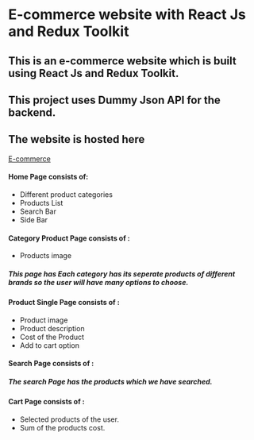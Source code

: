 # E-commerce website with React Js and Redux Toolkit
## This is an e-commerce website which is built using React Js and Redux Toolkit.
## This project uses Dummy Json API for the backend.
## The website is hosted here
[E-commerce](https://e-commerce-f6058.web.app/)
#### Home Page consists of:
* Different product categories
* Products List
* Search Bar
* Side Bar
#### Category Product Page consists of :
* Products image
##### This page has Each category has its seperate products of different brands so the user will have many options to choose.
#### Product Single Page consists of :
* Product image
* Product description
* Cost of the Product
* Add to cart option
#### Search Page consists of :
##### The search Page has the products which we have searched.
#### Cart Page consists of :
* Selected products of the user.
* Sum of the products cost.
